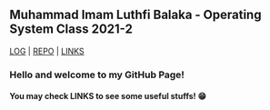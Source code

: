 
## Muhammad Imam Luthfi Balaka - Operating System Class 2021-2

[LOG](https://luthfibalaka.github.io/os212/TXT/mylog.txt) | [REPO](https://github.com/luthfibalaka/os212) | [LINKS]({{site.baseurl}}/LINKS/)

### Hello and welcome to my GitHub Page!

#### You may check LINKS to see some useful stuffs! :grin:

